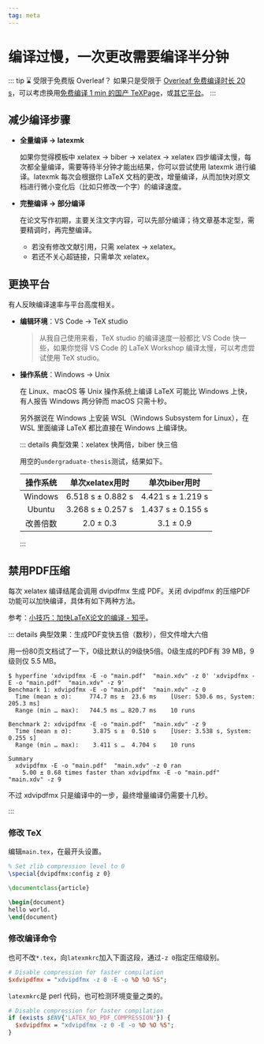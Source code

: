 ```yaml
---
tag: meta
---
```


# 编译过慢，一次更改需要编译半分钟

<!-- https://github.com/BITNP/BIThesis/discussions/453 -->

::: tip ⌛ 受限于免费版 Overleaf？
如果只是受限于 [Overleaf 免费编译时长 20 s](https://cn.overleaf.com/user/subscription/choose-your-plan)，可以考虑换用[免费编译 1 min 的国产 TeXPage](https://www.texpage.com/)，或[其它平台](https://github.com/BITNP/BIThesis/discussions/536)。
:::

## 减少编译步骤

- **全量编译 → latexmk**

  如果你觉得模板中 xelatex → biber → xelatex → xelatex 四步编译太慢，每次都全量编译，需要等待半分钟才能出结果，你可以尝试使用 latexmk 进行编译。latexmk 每次会根据你 LaTeX 文档的更改，增量编译，从而加快对原文档进行微小变化后（比如只修改一个字）的编译速度。

- **完整编译 → 部分编译**

  在论文写作初期，主要关注文字内容，可以先部分编译；待文章基本定型，需要精调时，再完整编译。

  - 若没有修改文献引用，只需 xelatex → xelatex。
  - 若还不关心超链接，只需单次 xelatex。

## 更换平台

有人反映编译速率与平台高度相关。

- **编辑环境**：VS Code → TeX studio

  > 从我自己使用来看，TeX studio 的编译速度一般都比 VS Code 快一些，如果你觉得 VS Code 的 LaTeX Workshop 编译太慢，可以考虑尝试使用 TeX studio。

- **操作系统**：Windows → Unix

  在 Linux、macOS 等 Unix 操作系统上编译 LaTeX 可能比 Windows 上快，有人报告 Windows 两分钟而 macOS 只需十秒。

  另外据说在 Windows 上安装 WSL（Windows Subsystem for Linux），在 WSL 里面编译 LaTeX 都比直接在 Windows 上编译快。

  ::: details 典型效果：xelatex 快两倍，biber 快三倍

  用空的`undergraduate-thesis`测试，结果如下。

  | 操作系统 |  单次xelatex用时  |   单次biber用时   |
  | :------: | :---------------: | :---------------: |
  | Windows  | 6.518 s ± 0.882 s | 4.421 s ± 1.219 s |
  |  Ubuntu  | 3.268 s ± 0.257 s | 1.437 s ± 0.155 s |
  | 改善倍数 |     2.0 ± 0.3     |     3.1 ± 0.9     |

  :::

## 禁用PDF压缩

每次 xelatex 编译结尾会调用 dvipdfmx 生成 PDF。关闭 dvipdfmx 的压缩PDF功能可以加快编译，具体有如下两种方法。

参考：[小技巧：加快LaTeX论文的编译 - 知乎](https://zhuanlan.zhihu.com/p/357926809)。

::: details 典型效果：生成PDF变快五倍（数秒），但文件增大六倍

用一份80页文档试了一下，0级比默认的9级快5倍。0级生成的PDF有 39 MB，9级则仅 5.5 MB。

```shell
$ hyperfine 'xdvipdfmx -E -o "main.pdf"  "main.xdv" -z 0' 'xdvipdfmx -E -o "main.pdf"  "main.xdv" -z 9'
Benchmark 1: xdvipdfmx -E -o "main.pdf"  "main.xdv" -z 0
  Time (mean ± σ):     774.7 ms ±  23.6 ms    [User: 530.6 ms, System: 205.3 ms]
  Range (min … max):   744.5 ms … 820.7 ms    10 runs

Benchmark 2: xdvipdfmx -E -o "main.pdf"  "main.xdv" -z 9
  Time (mean ± σ):      3.875 s ±  0.510 s    [User: 3.538 s, System: 0.255 s]
  Range (min … max):    3.411 s …  4.704 s    10 runs

Summary
  xdvipdfmx -E -o "main.pdf"  "main.xdv" -z 0 ran
    5.00 ± 0.68 times faster than xdvipdfmx -E -o "main.pdf"  "main.xdv" -z 9
```

不过 xdvipdfmx 只是编译中的一步，最终增量编译仍需要十几秒。

:::

### 修改 TeX

编辑`main.tex`，在最开头设置。

```latex {1-2}
% Set zlib compression level to 0
\special{dvipdfmx:config z 0}

\documentclass{article}

\begin{document}
hello world.
\end{document}
```

### 修改编译命令

也可不改`*.tex`，向`latexmkrc`加入下面这段，通过`-z 0`指定压缩级别。

```perl
# Disable compression for faster compilation
$xdvipdfmx = "xdvipdfmx -z 0 -E -o %D %O %S";
```

`latexmkrc`是 perl 代码，也可检测环境变量之类的。

```perl
# Disable compression for faster compilation
if (exists $ENV{'LATEX_NO_PDF_COMPRESSION'}) {
  $xdvipdfmx = "xdvipdfmx -z 0 -E -o %D %O %S";
}
```
